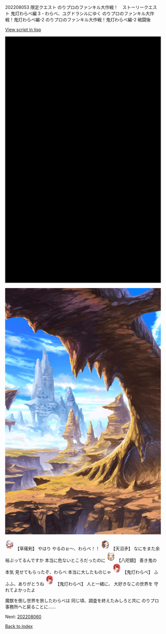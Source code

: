 202208053 限定クエスト  のりプロのファンキル大作戦！　ストーリークエスト 鬼灯わらべ編 3 - わらべ、ユグドラシルにゆく のりプロのファンキル大作戦！鬼灯わらべ編-2 のりプロのファンキル大作戦！鬼灯わらべ編-2 戦闘後

[View script in lisp](../scripts/202208053.txt)

![bg_black.png](../images/backgrounds/bg_black.png)

![wild.png](../images/backgrounds/wild.png)

<img src="../images/units/100421.png" alt="100421.png" height="34"/>
【草薙剣】
やはり
やるのぉ～、わらべ！！

<img src="../images/units/300431.png" alt="300431.png" height="34"/>
【天沼矛】
なにをまた余裕ぶってるんですか
本当に危ないところだったのに

<img src="../images/units/500331.png" alt="500331.png" height="34"/>
【八咫鏡】
善き鬼の本気
見せてもらったぞ、わらべ
本当に大したものじゃ

<img src="../images/units/5105311.png" alt="5105311.png" height="34"/>
【鬼灯わらべ】
ふふふ、ありがとうね

<img src="../images/units/5105311.png" alt="5105311.png" height="34"/>
【鬼灯わらべ】
人と一緒に、
大好きなこの世界を
守れてよかったよ

魔獣を倒し世界を旅したわらべは
同じ頃、調査を終えたみしろと共に
のりプロ事務所へと戻ることに……


Next: [202208060](202208060.md)

[Back to index](index.md)

